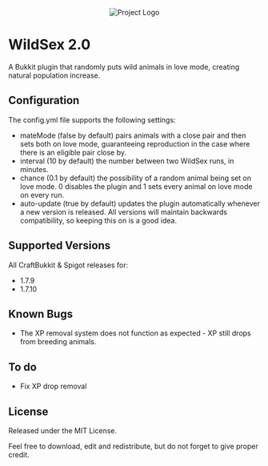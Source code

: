 <p align="center">
  <img src="https://raw.githubusercontent.com/sultanskyman/WildSex/master/wildsex.png" alt="Project Logo" title="WildSex - Even your sheep need some fun!"/>
</p>

WildSex 2.0
=======

A Bukkit plugin that randomly puts wild animals in love mode, creating natural population increase.

Configuration
-------------
The config.yml file supports the following settings:

* mateMode (false by default) pairs animals with a close pair and then sets both on love mode, guaranteeing reproduction in the case where there is an eligible pair close by.
* interval (10 by default) the number between two WildSex runs, in minutes.
* chance (0.1 by default) the possibility of a random animal being set on love mode. 0 disables the plugin and 1 sets every animal on love mode on every run.
* auto-update (true by default) updates the plugin automatically whenever a new version is released. All versions will maintain backwards compatibility, so keeping this on is a good idea.

Supported Versions
-------------------
All CraftBukkit & Spigot releases for:
* 1.7.9
* 1.7.10

Known Bugs
----------
* The XP removal system does not function as expected - XP still drops from breeding animals.

To do
----------
* Fix XP drop removal

License
----------
Released under the MIT License.

Feel free to download, edit and redistribute, but do not forget to give proper credit.
